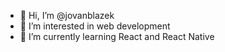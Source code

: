 - 👋 Hi, I’m @jovanblazek
- 👀 I’m interested in web development
- 🌱 I’m currently learning React and React Native

<!---
jovanblazek/jovanblazek is a ✨ special ✨ repository because its `README.md` (this file) appears on your GitHub profile.
You can click the Preview link to take a look at your changes.
--->
